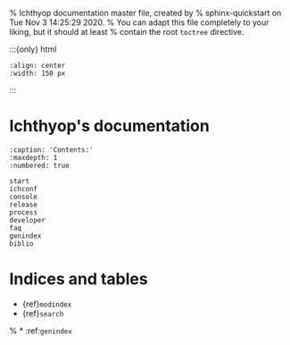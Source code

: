 % Ichthyop documentation master file, created by
% sphinx-quickstart on Tue Nov  3 14:25:29 2020.
% You can adapt this file completely to your liking, but it should at least
% contain the root `toctree` directive.

:::{only} html
```{image} _static/logo-ichthyop.*
:align: center
:width: 150 px
```
:::

# Ichthyop's documentation

```{toctree}
:caption: 'Contents:'
:maxdepth: 1
:numbered: true

start
ichconf
console
release
process
developer
faq
genindex
biblio
```

# Indices and tables

- {ref}`modindex`
- {ref}`search`

% * :ref:`genindex`
